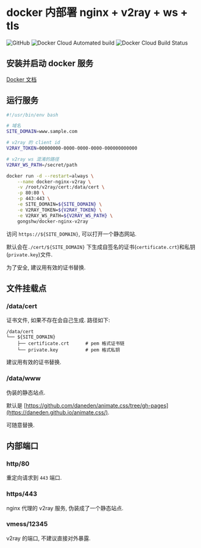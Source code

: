 # docker 内部署 nginx + v2ray + ws + tls

![GitHub](https://img.shields.io/github/license/gongshw/docker-nginx-v2ray)
![Docker Cloud Automated build](https://img.shields.io/docker/cloud/automated/gongshw/docker-nginx-v2ray)
![Docker Cloud Build Status](https://img.shields.io/docker/cloud/build/gongshw/docker-nginx-v2ray)


## 安装并启动 docker 服务

[Docker 文档](https://docs.docker.com/install/)

## 运行服务

```bash
#!/usr/bin/env bash

# 域名
SITE_DOMAIN=www.sample.com

# v2ray 的 client id
V2RAY_TOKEN=00000000-0000-0000-0000-000000000000

# v2ray ws 混淆的路径
V2RAY_WS_PATH=/secret/path

docker run -d --restart=always \
    --name docker-nginx-v2ray \
    -v /root/v2ray/cert:/data/cert \
    -p 80:80 \
    -p 443:443 \
    -e SITE_DOMAIN=${SITE_DOMAIN} \
    -e V2RAY_TOKEN=${V2RAY_TOKEN} \
    -e V2RAY_WS_PATH=${V2RAY_WS_PATH} \
    gongshw/docker-nginx-v2ray
```

访问 `https://${SITE_DOMAIN}`, 可以打开一个静态网站.

默认会在`./cert/${SITE_DOMAIN}` 下生成自签名的证书(`certificate.crt`)和私钥(`private.key`)文件.

为了安全, 建议用有效的证书替换.

## 文件挂载点

### /data/cert

证书文件, 如果不存在会自己生成. 路径如下:
```
/data/cert
└── ${SITE_DOMAIN}
    ├── certificate.crt      # pem 格式证书链
    └── private.key          # pem 格式私钥
```
建议用有效的证书替换.

### /data/www

伪装的静态站点. 

默认是 [https://github.com/daneden/animate.css/tree/gh-pages](https://daneden.github.io/animate.css/). 

可随意替换.

## 内部端口

### http/80

重定向请求到 `443` 端口.

### https/443

nginx 代理的 v2ray 服务, 伪装成了一个静态站点.

### vmess/12345

v2ray 的端口, 不建议直接对外暴露.
